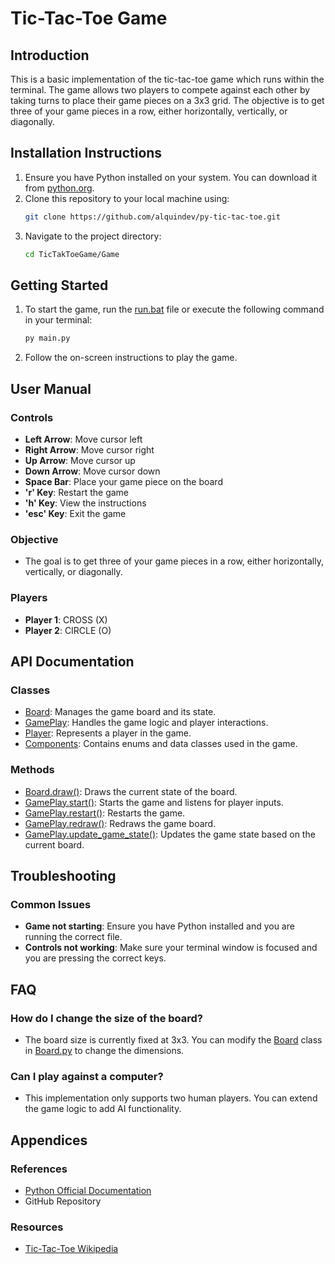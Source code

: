 # Tic-Tac-Toe Game

## Introduction
This is a basic implementation of the tic-tac-toe game which runs within the terminal. The game allows two players to compete against each other by taking turns to place their game pieces on a 3x3 grid. The objective is to get three of your game pieces in a row, either horizontally, vertically, or diagonally.

## Installation Instructions
1. Ensure you have Python installed on your system. You can download it from [python.org](https://www.python.org/).
2. Clone this repository to your local machine using:
    ```sh
    git clone https://github.com/alquindev/py-tic-tac-toe.git  
    ```
3. Navigate to the project directory:
    ```sh
    cd TicTakToeGame/Game
    ```

## Getting Started
1. To start the game, run the [run.bat](http://_vscodecontentref_/1) file or execute the following command in your terminal:
    ```sh
    py main.py
    ```
2. Follow the on-screen instructions to play the game.

## User Manual
### Controls
- **Left Arrow**: Move cursor left
- **Right Arrow**: Move cursor right
- **Up Arrow**: Move cursor up
- **Down Arrow**: Move cursor down
- **Space Bar**: Place your game piece on the board
- **'r' Key**: Restart the game
- **'h' Key**: View the instructions
- **'esc' Key**: Exit the game

### Objective
- The goal is to get three of your game pieces in a row, either horizontally, vertically, or diagonally.

### Players
- **Player 1**: CROSS (X)
- **Player 2**: CIRCLE (O)

## API Documentation
### Classes
- [Board](https://github.com/alquindev/py-tic-tac-toe/blob/main/Board.py): Manages the game board and its state.
- [GamePlay](https://github.com/alquindev/py-tic-tac-toe/blob/main/GamePlay.py): Handles the game logic and player interactions.
- [Player](https://github.com/alquindev/py-tic-tac-toe/blob/main/Player.py): Represents a player in the game.
- [Components](https://github.com/alquindev/py-tic-tac-toe/blob/main/Components.py): Contains enums and data classes used in the game.

### Methods
- [Board.draw()](https://github.com/alquindev/py-tic-tac-toe/blob/main/Board.py#L160): Draws the current state of the board.
- [GamePlay.start()](https://github.com/alquindev/py-tic-tac-toe/blob/main/GamePlay.py#L48): Starts the game and listens for player inputs.
- [GamePlay.restart()](https://github.com/alquindev/py-tic-tac-toe/blob/main/GamePlay.py#L65): Restarts the game.
- [GamePlay.redraw()](https://github.com/alquindev/py-tic-tac-toe/blob/main/GamePlay.py#L73): Redraws the game board.
- [GamePlay.update_game_state()](https://github.com/alquindev/py-tic-tac-toe/blob/main/GamePlay.py#L79): Updates the game state based on the current board.

## Troubleshooting
### Common Issues
- **Game not starting**: Ensure you have Python installed and you are running the correct file.
- **Controls not working**: Make sure your terminal window is focused and you are pressing the correct keys.

## FAQ
### How do I change the size of the board?
- The board size is currently fixed at 3x3. You can modify the [Board](https://github.com/alquindev/py-tic-tac-toe/blob/main/Board.py) class in [Board.py](https://github.com/alquindev/py-tic-tac-toe/blob/main/Board.py#L92) to change the dimensions.

### Can I play against a computer?
- This implementation only supports two human players. You can extend the game logic to add AI functionality.

## Appendices
### References
- [Python Official Documentation](https://docs.python.org/3/)
- GitHub Repository

### Resources
- [Tic-Tac-Toe Wikipedia](https://en.wikipedia.org/wiki/Tic-tac-toe)